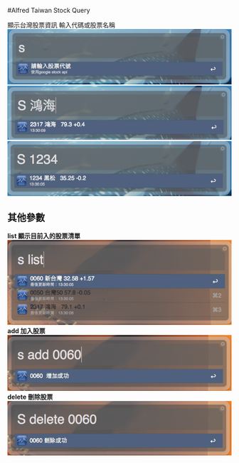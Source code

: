 #Alfred Taiwan Stock Query

顯示台灣股票資訊
輸入代碼或股票名稱
<img src="demo1.png" />
<img src="demo2.png" />
<img src="demo3.png" />
## 其他參數
**list 顯示目前入的股票清單**
<img src="demo4.png" />
**add 加入股票**
<img src="demo5.png" />
**delete 刪除股票**
<img src="demo6.png" />

